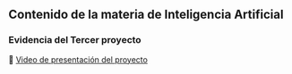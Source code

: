 ## Contenido de la materia de Inteligencia Artificial

### Evidencia del Tercer proyecto

🔗 [Video de presentación del proyecto](https://itecm-my.sharepoint.com/:v:/g/personal/l21120267_morelia_tecnm_mx/ETM6JjRHZXROjlxQOE5hy7wBtnDxL00jLdjYmVOEa0Hu0A?nav=eyJyZWZlcnJhbEluZm8iOnsicmVmZXJyYWxBcHAiOiJPbmVEcml2ZUZvckJ1c2luZXNzIiwicmVmZXJyYWxBcHBQbGF0Zm9ybSI6IldlYiIsInJlZmVycmFsTW9kZSI6InZpZXciLCJyZWZlcnJhbFZpZXciOiJNeUZpbGVzTGlua0NvcHkifX0&e=LDnhUS)